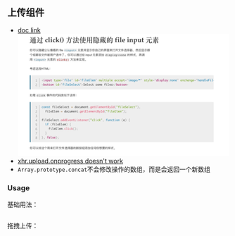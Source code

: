 ## 上传组件
* [doc link](https://developer.mozilla.org/zh-CN/docs/Web/API/File/Using_files_from_web_applications)
![](https://raw.githubusercontent.com/wangkaiwd/drawing-bed/master/20201019111435.png)
* [xhr.upload.onprogress doesn't work](https://stackoverflow.com/a/14161642/12819402)
* `Array.prototype.concat`不会修改操作的数组，而是会返回一个新数组
### Usage
基础用法： 
```vue

```

拖拽上传：
```vue

```
